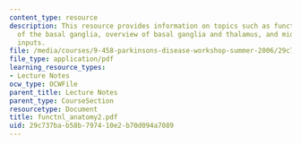 ```yaml
---
content_type: resource
description: This resource provides information on topics such as functional anatomy
  of the basal ganglia, overview of basal ganglia and thalamus, and midbrain dopamine
  inputs.
file: /media/courses/9-458-parkinsons-disease-workshop-summer-2006/29c737bab58b797410e2b70d094a7089_functnl_anatomy2.pdf
file_type: application/pdf
learning_resource_types:
- Lecture Notes
ocw_type: OCWFile
parent_title: Lecture Notes
parent_type: CourseSection
resourcetype: Document
title: functnl_anatomy2.pdf
uid: 29c737ba-b58b-7974-10e2-b70d094a7089
---
```

